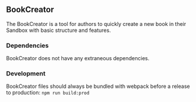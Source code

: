 ## BookCreator

The BookCreator is a tool for authors to quickly create a new book in their Sandbox with basic structure and features.

### Dependencies
BookCreator does not have any extraneous dependencies.


### Development
BookCreator files should always be bundled with webpack before a release to production: `npm run build:prod`